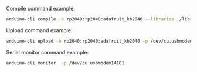 Compile command example:
```bash
arduino-cli compile -b rp2040:rp2040:adafruit_kb2040 --libraries ./libraries
```

Upload command example:
```bash
arduino-cli upload -b rp2040:rp2040:adafruit_kb2040 -p /dev/cu.usbmodem14101
```

Serial monitor command example:
```bash
arduino-cli monitor  -p /dev/cu.usbmodem14101
```